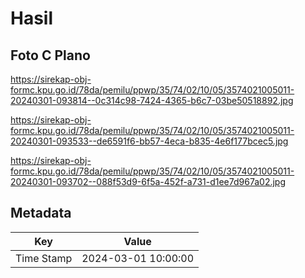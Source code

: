 # Hasil

## Foto C Plano

https://sirekap-obj-formc.kpu.go.id/78da/pemilu/ppwp/35/74/02/10/05/3574021005011-20240301-093814--0c314c98-7424-4365-b6c7-03be50518892.jpg

https://sirekap-obj-formc.kpu.go.id/78da/pemilu/ppwp/35/74/02/10/05/3574021005011-20240301-093533--de6591f6-bb57-4eca-b835-4e6f177bcec5.jpg

https://sirekap-obj-formc.kpu.go.id/78da/pemilu/ppwp/35/74/02/10/05/3574021005011-20240301-093702--088f53d9-6f5a-452f-a731-d1ee7d967a02.jpg


## Metadata

| Key        | Value               |
| ---------- | ------------------- |
| Time Stamp | 2024-03-01 10:00:00 |



